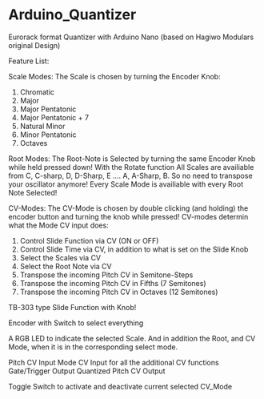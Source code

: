 # Arduino_Quantizer
Eurorack format Quantizer with Arduino Nano
(based on Hagiwo Modulars original Design)

Feature List:


Scale Modes:
The Scale is chosen by turning the Encoder Knob:

1. Chromatic
2. Major
3. Major Pentatonic
4. Major Pentatonic + 7
5. Natural Minor 
6. Minor Pentatonic
7. Octaves


Root Modes:
The Root-Note is Selected by turning the same Encoder Knob while held pressed down!
With the Rotate function All Scales are availiable from C, C-sharp, D, D-Sharp, E .... A, A-Sharp, B. So no need to transpose your oscillator anymore!
Every Scale Mode is availiable with every Root Note Selected!


CV-Modes:
The CV-Mode is chosen by double clicking (and holding) the encoder button and turning the knob while pressed!
CV-modes determin what the Mode CV input does:

1. Control Slide Function via CV (ON or OFF)
2. Control Slide Time via CV, in addition to what is set on the Slide Knob
3. Select the Scales via CV
4. Select the Root Note via CV
5. Transpose the incoming Pitch CV in Semitone-Steps
6. Transpose the incoming Pitch CV in Fifths (7 Semitones)
7. Transpose the incoming Pitch CV in Octaves (12 Semitones)


TB-303 type Slide Function with Knob!

Encoder with Switch to select everything

A RGB LED to indicate the selected Scale. And in addition the Root, and CV Mode, when it is in the corresponding select mode.

Pitch CV Input 
Mode CV Input for all the additional CV functions
Gate/Trigger Output
Quantized Pitch CV Output

Toggle Switch to activate and deactivate current selected CV_Mode

